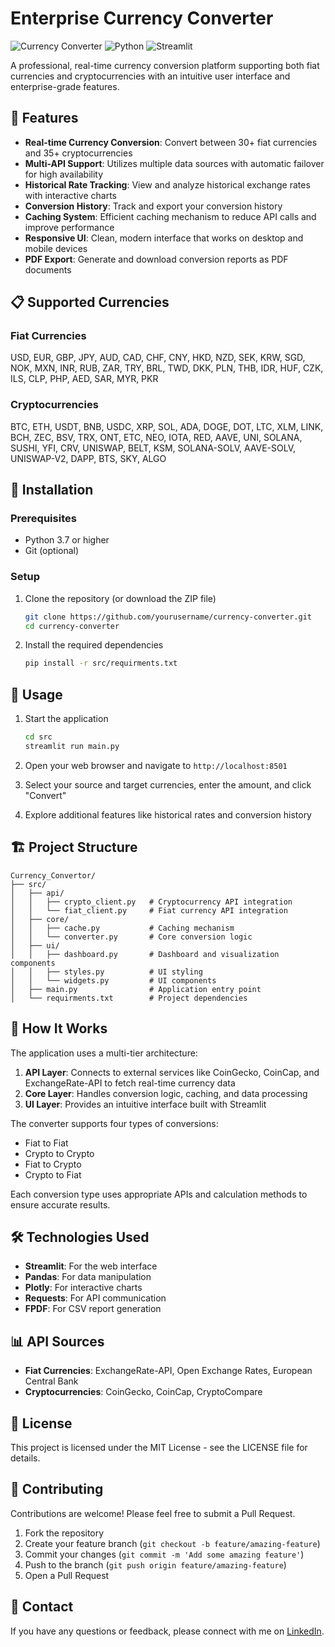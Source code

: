 # Enterprise Currency Converter

![Currency Converter](https://img.shields.io/badge/Currency-Converter-blue) ![Python](https://img.shields.io/badge/Python-3.9+-green) ![Streamlit](https://img.shields.io/badge/Streamlit-1.0+-red)

A professional, real-time currency conversion platform supporting both fiat currencies and cryptocurrencies with an intuitive user interface and enterprise-grade features.

## 🌟 Features

- **Real-time Currency Conversion**: Convert between 30+ fiat currencies and 35+ cryptocurrencies
- **Multi-API Support**: Utilizes multiple data sources with automatic failover for high availability
- **Historical Rate Tracking**: View and analyze historical exchange rates with interactive charts
- **Conversion History**: Track and export your conversion history
- **Caching System**: Efficient caching mechanism to reduce API calls and improve performance
- **Responsive UI**: Clean, modern interface that works on desktop and mobile devices
- **PDF Export**: Generate and download conversion reports as PDF documents

## 📋 Supported Currencies

### Fiat Currencies
USD, EUR, GBP, JPY, AUD, CAD, CHF, CNY, HKD, NZD, SEK, KRW, SGD, NOK, MXN, INR, RUB, ZAR, TRY, BRL, TWD, DKK, PLN, THB, IDR, HUF, CZK, ILS, CLP, PHP, AED, SAR, MYR, PKR

### Cryptocurrencies
BTC, ETH, USDT, BNB, USDC, XRP, SOL, ADA, DOGE, DOT, LTC, XLM, LINK, BCH, ZEC, BSV, TRX, ONT, ETC, NEO, IOTA, RED, AAVE, UNI, SOLANA, SUSHI, YFI, CRV, UNISWAP, BELT, KSM, SOLANA-SOLV, AAVE-SOLV, UNISWAP-V2, DAPP, BTS, SKY, ALGO

## 🚀 Installation

### Prerequisites
- Python 3.7 or higher
- Git (optional)

### Setup

1. Clone the repository (or download the ZIP file)
   ```bash
   git clone https://github.com/yourusername/currency-converter.git
   cd currency-converter
   ```

2. Install the required dependencies
   ```bash
   pip install -r src/requirments.txt
   ```

## 🔧 Usage

1. Start the application
   ```bash
   cd src
   streamlit run main.py
   ```

2. Open your web browser and navigate to `http://localhost:8501`

3. Select your source and target currencies, enter the amount, and click "Convert"

4. Explore additional features like historical rates and conversion history

## 🏗️ Project Structure

```
Currency_Convertor/
├── src/
│   ├── api/
│   │   ├── crypto_client.py   # Cryptocurrency API integration
│   │   └── fiat_client.py     # Fiat currency API integration
│   ├── core/
│   │   ├── cache.py           # Caching mechanism
│   │   └── converter.py       # Core conversion logic
│   ├── ui/
│   │   ├── dashboard.py       # Dashboard and visualization components
│   │   ├── styles.py          # UI styling
│   │   └── widgets.py         # UI components
│   ├── main.py                # Application entry point
│   └── requirments.txt        # Project dependencies
```

## 🔄 How It Works

The application uses a multi-tier architecture:

1. **API Layer**: Connects to external services like CoinGecko, CoinCap, and ExchangeRate-API to fetch real-time currency data
2. **Core Layer**: Handles conversion logic, caching, and data processing
3. **UI Layer**: Provides an intuitive interface built with Streamlit

The converter supports four types of conversions:
- Fiat to Fiat
- Crypto to Crypto
- Fiat to Crypto
- Crypto to Fiat

Each conversion type uses appropriate APIs and calculation methods to ensure accurate results.

## 🛠️ Technologies Used

- **Streamlit**: For the web interface
- **Pandas**: For data manipulation
- **Plotly**: For interactive charts
- **Requests**: For API communication
- **FPDF**: For CSV report generation

## 📊 API Sources

- **Fiat Currencies**: ExchangeRate-API, Open Exchange Rates, European Central Bank
- **Cryptocurrencies**: CoinGecko, CoinCap, CryptoCompare

## 📝 License

This project is licensed under the MIT License - see the LICENSE file for details.

## 🤝 Contributing

Contributions are welcome! Please feel free to submit a Pull Request.

1. Fork the repository
2. Create your feature branch (`git checkout -b feature/amazing-feature`)
3. Commit your changes (`git commit -m 'Add some amazing feature'`)
4. Push to the branch (`git push origin feature/amazing-feature`)
5. Open a Pull Request

## 📧 Contact

If you have any questions or feedback, please connect with me on [LinkedIn](https://www.linkedin.com/in/ch-muhammad-tayyab/).
